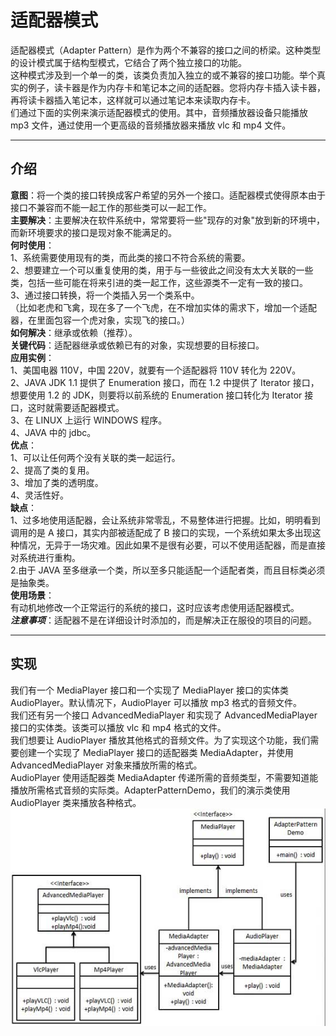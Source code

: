 # 适配器模式   
适配器模式（Adapter Pattern）是作为两个不兼容的接口之间的桥梁。这种类型的设计模式属于结构型模式，它结合了两个独立接口的功能。       
这种模式涉及到一个单一的类，该类负责加入独立的或不兼容的接口功能。举个真实的例子，读卡器是作为内存卡和笔记本之间的适配器。您将内存卡插入读卡器，再将读卡器插入笔记本，这样就可以通过笔记本来读取内存卡。    
们通过下面的实例来演示适配器模式的使用。其中，音频播放器设备只能播放 mp3 文件，通过使用一个更高级的音频播放器来播放 vlc 和 mp4 文件。    
***
## 介绍
__意图__：将一个类的接口转换成客户希望的另外一个接口。适配器模式使得原本由于接口不兼容而不能一起工作的那些类可以一起工作。         
__主要解决__：主要解决在软件系统中，常常要将一些"现存的对象"放到新的环境中，而新环境要求的接口是现对象不能满足的。    
__何时使用__：    
    1、系统需要使用现有的类，而此类的接口不符合系统的需要。     
    2、想要建立一个可以重复使用的类，用于与一些彼此之间没有太大关联的一些类，包括一些可能在将来引进的类一起工作，这些源类不一定有一致的接口。     
    3、通过接口转换，将一个类插入另一个类系中。    
    （比如老虎和飞禽，现在多了一个飞虎，在不增加实体的需求下，增加一个适配器，在里面包容一个虎对象，实现飞的接口。）        
__如何解决__：继承或依赖（推荐）。     
__关键代码__：适配器继承或依赖已有的对象，实现想要的目标接口。       
__应用实例__：   
    1、美国电器 110V，中国 220V，就要有一个适配器将 110V 转化为 220V。     
    2、JAVA JDK 1.1 提供了 Enumeration 接口，而在 1.2 中提供了 Iterator 接口，想要使用 1.2 的 JDK，则要将以前系统的 Enumeration 接口转化为 Iterator 接口，这时就需要适配器模式。     
    3、在 LINUX 上运行 WINDOWS 程序。     
    4、JAVA 中的 jdbc。        
__优点__：   
    1、可以让任何两个没有关联的类一起运行。     
    2、提高了类的复用。     
    3、增加了类的透明度。     
    4、灵活性好。     
__缺点__：    
    1、过多地使用适配器，会让系统非常零乱，不易整体进行把握。比如，明明看到调用的是 A 接口，其实内部被适配成了 B 接口的实现，一个系统如果太多出现这种情况，无异于一场灾难。因此如果不是很有必要，可以不使用适配器，而是直接对系统进行重构。     
    2.由于 JAVA 至多继承一个类，所以至多只能适配一个适配者类，而且目标类必须是抽象类。      
__使用场景__：   
    有动机地修改一个正常运行的系统的接口，这时应该考虑使用适配器模式。        
___注意事项___：适配器不是在详细设计时添加的，而是解决正在服役的项目的问题。       
***
## 实现
我们有一个 MediaPlayer 接口和一个实现了 MediaPlayer 接口的实体类 AudioPlayer。默认情况下，AudioPlayer 可以播放 mp3 格式的音频文件。     
我们还有另一个接口 AdvancedMediaPlayer 和实现了 AdvancedMediaPlayer 接口的实体类。该类可以播放 vlc 和 mp4 格式的文件。    
我们想要让 AudioPlayer 播放其他格式的音频文件。为了实现这个功能，我们需要创建一个实现了 MediaPlayer 接口的适配器类 MediaAdapter，并使用 AdvancedMediaPlayer 对象来播放所需的格式。     
AudioPlayer 使用适配器类 MediaAdapter 传递所需的音频类型，不需要知道能播放所需格式音频的实际类。AdapterPatternDemo，我们的演示类使用 AudioPlayer 类来播放各种格式。       
![状态模式的 UML 图](https://github.com/d470969047h/learn/blob/master/learn-design-pattern/src/main/java/com/daihui/adapter/resources/adapter_pattern_uml_diagram.jpg)


